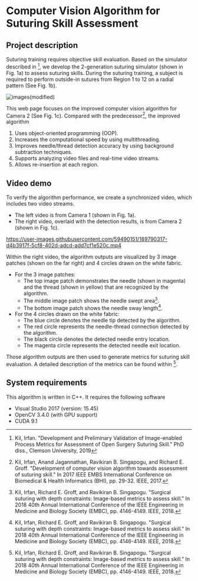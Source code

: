 # Computer Vision Algorithm for Suturing Skill Assessment
## Project description
Suturing training requires objective skill evaluation. Based on the simulator described in [^dissertation], we develop the 2-generation suturing simulator (shown in Fig. 1a) to assess suturing skills. During the suturing training, a subject is required to perform outside-in sutures from Region 1 to 12 on a radial pattern (See Fig. 1b).

![images(modified)](https://user-images.githubusercontent.com/59490151/188658567-7e6c8b6e-1a1d-4193-a881-6af3391c2493.png)

This web page focuses on the improved computer vision algorithm for Camera 2 (See Fig. 1c). Compared with the predecessor[^2017paper], the improved algorithm
1. Uses object-oriented programming (OOP).
2. Increases the computational speed by using multithreading.
3. Improves needle/thread detection accuracy by using background subtraction techniques.
4. Supports analyzing video files and real-time video streams.
5. Allows re-insertion at each region.

[^dissertation]:
    Kil, Irfan. "Development and Preliminary Validation of Image-enabled Process Metrics for Assessment of Open Surgery Suturing Skill." PhD diss., Clemson University, 2019

[^2017paper]:
    Kil, Irfan, Anand Jagannathan, Ravikiran B. Singapogu, and Richard E. Groff. "Development of computer vision algorithm towards assessment of suturing skill." In 2017 IEEE EMBS International Conference on Biomedical & Health Informatics (BHI), pp. 29-32. IEEE, 2017.

## Video demo
To verify the algorithm performance, we create a synchronized video, which includes two video streams.
- The left video is from Camera 1 (shown in Fig. 1a).
- The right video, overlaid with the detection results, is from Camera 2 (shown in Fig. 1c).

https://user-images.githubusercontent.com/59490151/189790317-d4b3917f-5cf8-402d-adcd-add7cf1e520c.mp4

Within the right video, the algorithm outputs are visualized by 3 image patches (shown on the far right) and 4 circles drawn on the white fabric. 
- For the 3 image patches:
  - The top image patch demonstrates the needle (shown in magenta) and the thread (shown in yellow) that are recognized by the algorithm. 
  - The middle image patch shows the needle swept area[^2018paper].
  - The bottom image patch shows the needle sway length[^2018paper].
- For the 4 circles drawn on the white fabric:
  - The blue circle denotes the needle tip detected by the algorithm.
  - The red circle represents the needle-thread connection detected by the algorithm.
  - The black circle denotes the detected needle entry location.
  - The magenta circle represents the detected needle exit location.
  
Those algorithm outputs are then used to generate metrics for suturing skill evaluation. A detailed description of the metrics can be found within [^2018paper].

[^2018paper]:
    Kil, Irfan, Richard E. Groff, and Ravikiran B. Singapogu. "Surgical suturing with depth constraints: Image-based metrics to assess skill." In 2018 40th Annual International Conference of the IEEE Engineering in Medicine and Biology Society (EMBC), pp. 4146-4149. IEEE, 2018.

## System requirements
This algorithm is written in C++. It requires the following software
- Visual Studio 2017 (version: 15.45)
- OpenCV 3.4.0 (with GPU support)
- CUDA 9.1



